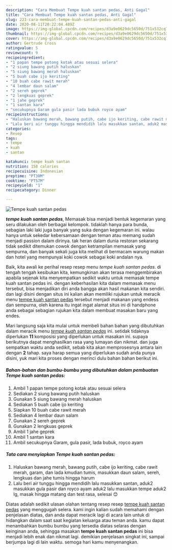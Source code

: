 ```yaml
---
description: "Cara Membuat Tempe kuah santan pedas, Anti Gagal"
title: "Cara Membuat Tempe kuah santan pedas, Anti Gagal"
slug: 223-cara-membuat-tempe-kuah-santan-pedas-anti-gagal
date: 2020-08-11T20:22:04.489Z
image: https://img-global.cpcdn.com/recipes/d3a9e0629dc5650d/751x532cq70/tempe-kuah-santan-pedas-foto-resep-utama.jpg
thumbnail: https://img-global.cpcdn.com/recipes/d3a9e0629dc5650d/751x532cq70/tempe-kuah-santan-pedas-foto-resep-utama.jpg
cover: https://img-global.cpcdn.com/recipes/d3a9e0629dc5650d/751x532cq70/tempe-kuah-santan-pedas-foto-resep-utama.jpg
author: Gertrude Cross
ratingvalue: 5
reviewcount: 9
recipeingredient:
- "1 papan tempe potong kotak atau sesuai selera"
- "2 siung bawang putih haluskan"
- "5 siung bawang merah haluskan"
- "5 buah cabe ijo keriting"
- "10 buah cabe rawit merah"
- "4 lembar daun salam"
- "2 sereh geprek"
- "2 lengkuas geprek"
- "1 jahe geprek"
- "1 santan kara"
- "secukupnya Garam gula pasir lada bubuk royco ayam"
recipeinstructions:
- "Haluskan bawang merah, bawang putih, cabe ijo keriting, cabe rawit merah, garam, dan lada kmudian tumis, masukkan daun salam, sereh, lengkuas dan jahe tumis hingga harum"
- "Lalu beri air tunggu hingga mendidih lalu masukkan santan, aduk2 masukkan gula pasir dan royco ayam aduk2 lalu masukkan tempe aduk2 lg, masak hingga matang dan test rasa, selesai 😊"
categories:
- Resep
tags:
- tempe
- kuah
- santan

katakunci: tempe kuah santan 
nutrition: 158 calories
recipecuisine: Indonesian
preptime: "PT30M"
cooktime: "PT57M"
recipeyield: "1"
recipecategory: Dinner

---
```



![Tempe kuah santan pedas](https://img-global.cpcdn.com/recipes/d3a9e0629dc5650d/751x532cq70/tempe-kuah-santan-pedas-foto-resep-utama.jpg)

<b><i>tempe kuah santan pedas</i></b>, Memasak bisa menjadi bentuk kegemaran yang seru dilakukan oleh berbagai kelompok. tidaklah hanya para bunda, sebagian laki laki juga banyak yang suka dengan kegemaran ini. walau hanya untuk sekedar kebersamaan dengan teman atau memang sudah menjadi passion dalam dirinya. tak heran dalam dunia restoran sekarang tidak sedikit ditemukan cowok dengan ketrampilan memasak yang sempurna, dan banyak sekali juga kita melihat di bermacam warung makan dan hotel yang mempunyai koki cowok sebagai koki andalan nya.

Baik, kita awali ke perihal resep resep menu <i>tempe kuah santan pedas</i>. di tengah tengah kesibukan kita, kemungkinan akan terasa menggembirakan apabila sejenak kita menyempatkan sedikit waktu untuk memasak tempe kuah santan pedas ini. dengan keberhasilan kita dalam memasak menu tersebut, bisa menjadikan diri anda bangga akan hasil makanan kita sendiri. dan lagi disini dengan situs ini kalian akan memiliki rujukan untuk meracik menu <u>tempe kuah santan pedas</u> tersebut menjadi makanan yang endess dan sempurna, oleh karena itu ingat ingat alamat situs ini di handphone anda sebagai sebagian rujukan kita dalam membuat masakan baru yang endes.




Mari langsung saja kita mulai untuk membeli bahan bahan yang dibutuhkan dalam meracik menu <u><i>tempe kuah santan pedas</i></u> ini. setidak tidaknya diperlukan <b>11</b> komposisi yang diperlukan untuk masakan ini. supaya berikutnya dapat menghasilkan rasa yang lumayan dan nikmat. dan juga sempatkan waktu anda sedikit, sebab kita akan memprosesnya antara lain dengan <b>2</b> tahap. saya harap semua yang diperlukan sudah anda punya disini, yuk mari kita proses dengan merinci dulu bahan bahan berikut ini.

<!--inarticleads1-->

##### Bahan-bahan dan bumbu-bumbu yang dibutuhkan dalam pembuatan Tempe kuah santan pedas:

1. Ambil 1 papan tempe potong kotak atau sesuai selera
1. Sediakan 2 siung bawang putih haluskan
1. Gunakan 5 siung bawang merah haluskan
1. Sediakan 5 buah cabe ijo keriting
1. Siapkan 10 buah cabe rawit merah
1. Sediakan 4 lembar daun salam
1. Gunakan 2 sereh geprek
1. Gunakan 2 lengkuas geprek
1. Ambil 1 jahe geprek
1. Ambil 1 santan kara
1. Ambil secukupnya Garam, gula pasir, lada bubuk, royco ayam




<!--inarticleads2-->

##### Tata cara menyiapkan Tempe kuah santan pedas:

1. Haluskan bawang merah, bawang putih, cabe ijo keriting, cabe rawit merah, garam, dan lada kmudian tumis, masukkan daun salam, sereh, lengkuas dan jahe tumis hingga harum
1. Lalu beri air tunggu hingga mendidih lalu masukkan santan, aduk2 masukkan gula pasir dan royco ayam aduk2 lalu masukkan tempe aduk2 lg, masak hingga matang dan test rasa, selesai 😊




Diatas adalah sedikit ulasan olahan tentang resep resep <u>tempe kuah santan pedas</u> yang menggugah selera. kami ingin kalian sudah memahami dengan penjelasan diatas, dan anda dapat meracik lagi di acara lain untuk di hidangkan dalam saat saat kegiatan keluarga atau teman anda. kamu dapat menambahkan bumbu bumbu yang tersedia diatas selaras dengan keinginan anda, sehingga masakan <b>tempe kuah santan pedas</b> ini bisa menjadi lebih enak dan nikmat lagi. demikian penjelasan singkat ini, sampai berjumpa lagi di lain waktu. semoga hari kamu menyenangkan.
